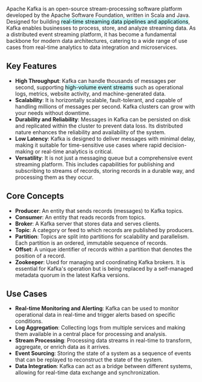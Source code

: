 
Apache Kafka is an open-source stream-processing software platform developed by the Apache Software Foundation, written in Scala and Java. Designed for building <mark style="background: #ABF7F7A6;">real-time streaming data pipelines and applications</mark>, Kafka enables businesses to process, store, and analyze streaming data. As a distributed event streaming platform, it has become a fundamental backbone for modern data architectures, catering to a wide range of use cases from real-time analytics to data integration and microservices.

## Key Features

- **High Throughput**: Kafka can handle thousands of messages per second, supporting <mark style="background: #ABF7F7A6;">high-volume event streams</mark> such as operational logs, metrics, website activity, and machine-generated data.
- **Scalability**: It is horizontally scalable, fault-tolerant, and capable of handling millions of messages per second. Kafka clusters can grow with your needs without downtime.
- **Durability and Reliability**: Messages in Kafka can be persisted on disk and replicated within the cluster to prevent data loss. Its distributed nature enhances the reliability and availability of the system.
- **Low Latency**: Kafka is designed to deliver messages with minimal delay, making it suitable for time-sensitive use cases where rapid decision-making or real-time analytics is critical.
- **Versatility**: It is not just a messaging queue but a comprehensive event streaming platform. This includes capabilities for publishing and subscribing to streams of records, storing records in a durable way, and processing them as they occur.

## Core Concepts

- **Producer**: An entity that sends records (messages) to Kafka topics.
- **Consumer**: An entity that reads records from topics.
- **Broker**: A Kafka server that stores data and serves clients.
- **Topic**: A category or feed to which records are published by producers.
- **Partition**: Topics are split into partitions for scalability and parallelism. Each partition is an ordered, immutable sequence of records.
- **Offset**: A unique identifier of records within a partition that denotes the position of a record.
- **Zookeeper**: Used for managing and coordinating Kafka brokers. It is essential for Kafka's operation but is being replaced by a self-managed metadata quorum in the latest Kafka versions.

## Use Cases

- **Real-time Monitoring and Alerting**: Kafka can be used to monitor operational data in real-time and trigger alerts based on specific conditions.
- **Log Aggregation**: Collecting logs from multiple services and making them available in a central place for processing and analysis.
- **Stream Processing**: Processing data streams in real-time to transform, aggregate, or enrich data as it arrives.
- **Event Sourcing**: Storing the state of a system as a sequence of events that can be replayed to reconstruct the state of the system.
- **Data Integration**: Kafka can act as a bridge between different systems, allowing for real-time data exchange and synchronization.
